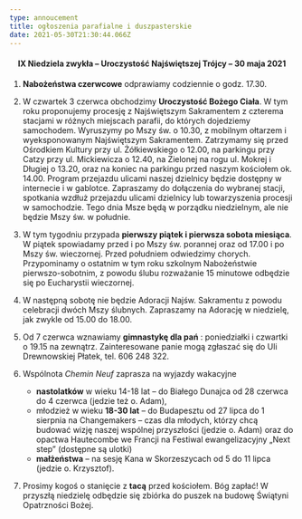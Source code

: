 ```yaml
---
type: annoucement
title: ogłoszenia parafialne i duszpasterskie
date: 2021-05-30T21:30:44.066Z
---
```

<!--StartFragment-->

<h4 style="text-align:center;">IX Niedziela zwykła – Uroczystość Najświętszej Trójcy – 30 maja 2021</h4>

1. **Nabożeństwa czerwcowe** odprawiamy codziennie o godz. 17.30.
2. W czwartek 3 czerwca obchodzimy **Uroczystość Bożego Ciała**. W tym roku proponujemy procesję z Najświętszym Sakramentem z czterema stacjami w różnych miejscach parafii, do których dojedziemy samochodem. Wyruszymy po Mszy św. o 10.30, z mobilnym ołtarzem i wyeksponowanym Najświętszym Sakramentem. Zatrzymamy się przed Ośrodkiem Kultury przy ul. Żółkiewskiego o 12.00, na parkingu przy Catzy przy ul. Mickiewicza o 12.40, na Zielonej na rogu ul. Mokrej i Długiej o 13.20, oraz na koniec na parkingu przed naszym kościołem ok. 14.00. Program przejazdu ulicami naszej dzielnicy będzie dostępny w internecie i w gablotce. Zapraszamy do dołączenia do wybranej stacji, spotkania wzdłuż przejazdu ulicami dzielnicy lub towarzyszenia procesji w samochodzie. Tego dnia Msze będą w porządku niedzielnym, ale nie będzie Mszy św. w południe.
3. W tym tygodniu przypada **pierwszy piątek i pierwsza sobota miesiąca**. W piątek spowiadamy przed i po Mszy św. porannej oraz od 17.00 i po Mszy św. wieczornej. Przed południem odwiedzimy chorych. Przypominamy o ostatnim w tym roku szkolnym Nabożeństwie pierwszo-sobotnim, z powodu ślubu rozważanie 15 minutowe odbędzie się po Eucharystii wieczornej.
4. W następną sobotę nie będzie Adoracji Najśw. Sakramentu z powodu celebracji dwóch Mszy ślubnych. Zapraszamy na Adorację w niedzielę, jak zwykle od 15.00 do 18.00.
5. Od 7 czerwca wznawiamy **gimnastykę dla pań** : poniedziałki i czwartki o 19.15 na zewnątrz. Zainteresowane panie mogą zgłaszać się do Uli Drewnowskiej Płatek, tel. 606 248 322.
6. Wspólnota *Chemin Neuf* zaprasza na wyjazdy wakacyjne

   * **nastolatków** w wieku 14-18 lat – do Białego Dunajca od 28 czerwca do 4 czerwca (jedzie też o. Adam),
   * młodzież w wieku **18-30 lat** – do Budapesztu od 27 lipca do 1 sierpnia na Changemakers – czas dla młodych, którzy chcą budować wizję naszej wspólnej przyszłości (jedzie o. Adam) oraz do opactwa Hautecombe we Francji na Festiwal ewangelizacyjny „Next step” (dostępne są ulotki)
   * **małżeństwa** – na sesję Kana w Skorzeszycach od 5 do 11 lipca (jedzie o. Krzysztof).
7. Prosimy kogoś o stanięcie z **tacą** przed kościołem. Bóg zapłać! W przyszłą niedzielę odbędzie się zbiórka do puszek na budowę Świątyni Opatrzności Bożej.

<!--EndFragment-->